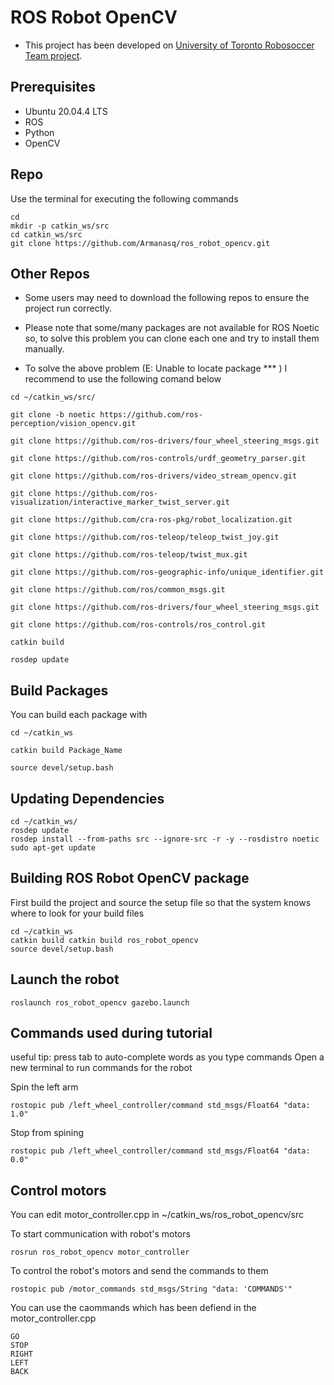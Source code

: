 # ROS Robot OpenCV

- This project has been developed on [University of Toronto Robosoccer Team project](https://github.com/utra-robosoccer/Tutorials-2020). 

## Prerequisites
- Ubuntu 20.04.4 LTS
- ROS
- Python
- OpenCV

## Repo
Use the terminal for executing the following commands
```
cd 
mkdir -p catkin_ws/src
cd catkin_ws/src
git clone https://github.com/Armanasq/ros_robot_opencv.git
```
## Other Repos
- Some users may need to download the following repos to ensure the project run correctly.

- Please note that some/many packages are not available for ROS Noetic so, to solve this problem you can clone each one and try to install them manually.

- To solve the above problem (E: Unable to locate package *** ) I recommend to use the following comand below

```
cd ~/catkin_ws/src/

git clone -b noetic https://github.com/ros-perception/vision_opencv.git

git clone https://github.com/ros-drivers/four_wheel_steering_msgs.git

git clone https://github.com/ros-controls/urdf_geometry_parser.git

git clone https://github.com/ros-drivers/video_stream_opencv.git

git clone https://github.com/ros-visualization/interactive_marker_twist_server.git

git clone https://github.com/cra-ros-pkg/robot_localization.git

git clone https://github.com/ros-teleop/teleop_twist_joy.git

git clone https://github.com/ros-teleop/twist_mux.git

git clone https://github.com/ros-geographic-info/unique_identifier.git

git clone https://github.com/ros/common_msgs.git

git clone https://github.com/ros-drivers/four_wheel_steering_msgs.git

git clone https://github.com/ros-controls/ros_control.git

catkin build 

rosdep update
```

## Build Packages
You can build each package with

```
cd ~/catkin_ws

catkin build Package_Name

source devel/setup.bash
```

## Updating Dependencies
```
cd ~/catkin_ws/
rosdep update
rosdep install --from-paths src --ignore-src -r -y --rosdistro noetic
sudo apt-get update
```

## Building ROS Robot OpenCV package
First build the project and source the setup file so that the system knows where to look for your build files
```
cd ~/catkin_ws
catkin build catkin build ros_robot_opencv 
source devel/setup.bash
```

## Launch the robot
```
roslaunch ros_robot_opencv gazebo.launch 
```


## Commands used during tutorial
useful tip: press tab to auto-complete words as you type commands
Open a new terminal to run commands for the robot

Spin the left arm

```
rostopic pub /left_wheel_controller/command std_msgs/Float64 "data: 1.0" 

```
Stop from spining
```
rostopic pub /left_wheel_controller/command std_msgs/Float64 "data: 0.0" 

```


## Control motors
You can edit motor_controller.cpp in ~/catkin_ws/ros_robot_opencv/src

To start communication with robot's motors

```
rosrun ros_robot_opencv motor_controller

```

To control the robot's motors and send the commands to them

```
rostopic pub /motor_commands std_msgs/String "data: 'COMMANDS'" 

```

You can use the caommands which has been defiend in the motor_controller.cpp

```
GO
STOP
RIGHT
LEFT
BACK
```

